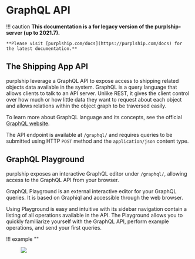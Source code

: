 # GraphQL API

!!! caution
    **This documentation is a for legacy version of the purplship-server (up to 2021.7).**

    **Please visit [purplship.com/docs](https://purplship.com/docs) for the latest documentation.**

## The Shipping App API

purplship leverage a GraphQL API to expose access to shipping related objects data available in the system.
GraphQL is a query language that allows clients to talk to an API server. Unlike REST, it gives the client
control over how much or how little data they want to request about each object and allows relations within
the object graph to be traversed easily.

To learn more about GraphQL language and its concepts, see the official [GraphQL website](https://graphql.org/).

The API endpoint is available at `/graphql/` and requires queries to be submitted using HTTP `POST` method and the
`application/json` content type.


## GraphQL Playground

purplship exposes an interactive GraphQL editor under `/graphql/`, allowing access to the GraphQL API from your browser.

GraphQL Playground is an external interactive editor for your GraphQL queries. It is based on Graphiql and accessible
through the web browser.

Using Playground is easy and intuitive with its sidebar navigation contain a listing of all operations available
in the API. The Playground allows you to quickly familiarize yourself with the GraphQL API, perform example operations,
and send your first queries.

!!! example ""
    <figure>
      <img src="/images/graphiQL.png" />
    </figure>

